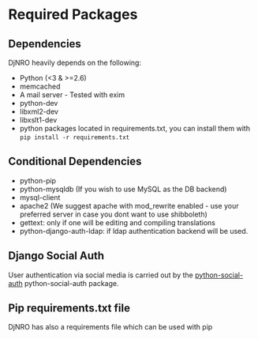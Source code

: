 # Required Packages

## Dependencies

DjNRO heavily depends on the following:

* Python (<3 & >=2.6)
* memcached
* A mail server - Tested with exim
* python-dev
* libxml2-dev
* libxslt1-dev
* python packages located in requirements.txt, you can install them with `pip install -r requirements.txt`

## Conditional Dependencies
* python-pip
* python-mysqldb (If you wish to use MySQL as the DB backend)
* mysql-client
* apache2 (We suggest apache with mod_rewrite enabled - use your preferred server in case you dont want to use shibboleth)
* gettext: only if one will be editing and compiling translations
* python-django-auth-ldap: if ldap authentication backend will be used.

## Django Social Auth
User authentication via social media is carried out by the [python-social-auth](http://http://django-social-auth.readthedocs.org/en/latest/index.html) python-social-auth package.


## Pip requirements.txt file
DjNRO has also a requirements file which can be used with pip
